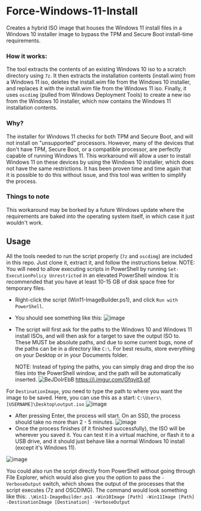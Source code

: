 # Force-Windows-11-Install
Creates a hybrid ISO image that houses the Windows 11 install files in a Windows 10 installer image to bypass the TPM and Secure Boot install-time requirements.

### How it works:
The tool extracts the contents of an existing Windows 10 iso to a scratch directory using `7z`. It then extracts the installation contents (install.wim) from a Windows 11 iso, deletes the install.wim file from the Windows 10 installer, and replaces it with the install.wim file from the Windows 11 iso. Finally, it uses `oscdimg` (pulled from Windows Deployment Tools) to create a new iso from the Windows 10 installer, which now contains the Windows 11 installation contents.

### Why?
The installer for Windows 11 checks for both TPM and Secure Boot, and will not install on "unsupported" processors. However, many of the devices that don't have TPM, Secure Boot, or a compatible processor, are perfectly capable of running Windows 11. This workaround will allow a user to install Windows 11 on these devices by using the Windows 10 installer, which does not have the same restrictions. It has been proven time and time again that it is possible to do this without issue, and this tool was written to simplify the process.

### Things to note
This workaround may be borked by a future Windows update where the requirements are baked into the operating system itself, in which case it just wouldn't work.

## Usage
All the tools needed to run the script properly (`7z` and `oscdimg`) are included in this repo. Just clone it, extract it, and follow the instructions below.
NOTE: You will need to allow executing scripts in PowerShell by running `Set-ExecutionPolicy Unrestricted` in an elevated PowerShell window.
It is recommended that you have at least 10-15 GB of disk space free for temporary files.

- Right-click the script (Win11-ImageBuilder.ps1), and click `Run with PowerShell`.
- You should see something like this:
![image](https://user-images.githubusercontent.com/28277730/124337360-26e08300-db70-11eb-9f09-6f7ef011810e.png)
- The script will first ask for the paths to the Windows 10 and Windows 11 install ISOs, and will then ask for a target to save the output ISO to. These MUST be absolute paths, and due to some current bugs, none of the paths can be in a directory like `C:\`. For best results, store everything on your Desktop or in your Documents folder.

  NOTE: Instead of typing the paths, you can simply drag and drop the iso files into the PowerShell window, and the path will be automatically inserted.
  ![BeJDoIrEbB](https://user-images.githubusercontent.com/28277730/124337775-47a9d800-db72-11eb-95d8-5bc1e77b1a06.gif)
  https://i.imgur.com/Gfqvit3.gif

For `DestinationImage`, you need to type the path to where you want the image to be saved. Here, you can use this as a start: `C:\Users\[USERNAME]\Desktop\output.iso`
![image](https://user-images.githubusercontent.com/28277730/124338328-2dbdc480-db75-11eb-9232-30893e10e352.png)

- After pressing Enter, the process will start. On an SSD, the process should take no more than 2 - 5 minutes.
![image](https://user-images.githubusercontent.com/28277730/124337849-b4bd6d80-db72-11eb-86dd-077971e8b2f3.png)
- Once the process finishes (if it finished successfully), the ISO will be wherever you saved it. You can test it in a virtual machine, or flash it to a USB drive, and it should just behave like a normal Windows 10 install (except it's Windows 11).

![image](https://user-images.githubusercontent.com/28277730/124337888-e6363900-db72-11eb-9c2e-9903886d9af6.png)

You could also run the script directly from PowerShell without going through File Explorer, which would also give you the option to pass the `-VerboseOutput` switch, which shows the output of the processes that the script executes (7z and OSCDIMG). The command would look something like this:
`.\Win11-ImageBuilder.ps1 -Win10Image [Path] -Win11Image [Path] -DestinationImage [Destination] -VerboseOutput`
